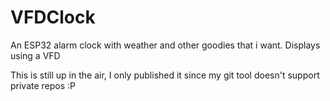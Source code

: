 # VFDClock
An ESP32 alarm clock with weather and other goodies that i want. Displays using a VFD

This is still up in the air, I only published it since my git tool doesn't support private repos :P

